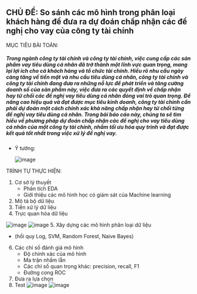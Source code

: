 ## CHỦ ĐỀ: So sánh các mô hình trong phân loại khách hàng để đưa ra dự đoán chấp nhận các đề nghị cho vay của công ty tài chính
MỤC TIÊU BÀI TOÁN: 
##### Trong ngành công ty tài chính và công ty tài chính, việc cung cấp các sản phẩm vay tiêu dùng cá nhân đã trở thành một lĩnh vực quan trọng, mang lại lợi ích cho cả khách hàng và tổ chức tài chính. Hiểu rõ nhu cầu ngày càng tăng về tiền mặt và nhu cầu tiêu dùng cá nhân, công ty tài chính và công ty tài chính đang đưa ra những nỗ lực để phát triển và tăng cường doanh số của sản phẩm này, việc đưa ra các quyết định về chấp nhận hay từ chối các đề nghị vay tiêu dùng cá nhân đóng vai trò quan trọng. Để nâng cao hiệu quả và đạt được mục tiêu kinh doanh, công ty tài chính cần phải dự đoán một cách chính xác khả năng chấp nhận hay từ chối từng đề nghị vay tiêu dùng cá nhân. Trong bài báo cáo này, chúng ta sẽ tìm hiểu về phương pháp dự đoán chấp nhận các đề nghị cho vay tiêu dùng cá nhân của một công ty tài chính, nhằm tối ưu hóa quy trình và đạt được kết quả tốt nhất trong việc xử lý đề nghị vay.
- Ý tưởng:
  
  ![image](https://github.com/user-attachments/assets/86b73f50-2740-4e1a-b95e-3b19f97e8a4e) 

TRÌNH TỰ THỰC HIỆN: 
1. Cơ sở lý thuyết
   - Phân tích EDA
   - Giới thiệu các mô hình học có giám sát của Machine learning 
2. Mô tả bộ dữ liệu
3. Tiền xử lý dữ liệu
4. Trực quan hóa dữ liệu

![image](https://github.com/user-attachments/assets/bd6dd90c-dd58-4e34-aade-148065ea084a) ![image](https://github.com/user-attachments/assets/2da073a4-e272-4b46-b2c5-fef285b9e53c)
5. Xây dựng các mô hình phân loại dữ liệu
   - (hồi quy Log, SVM, Random Forest, Naive Bayes) 
6. Các chỉ số đánh giá mô hình
   - Độ chính xác của mô hình
   - Ma trận nhầm lẫn
   - Các chỉ số quan trọng khác: precision, recall, F1
   - Đường cong ROC
7. Đưa ra lựa chọn
8. Test
   ![image](https://github.com/user-attachments/assets/7d698361-8482-49d3-a352-c6bd431ce380)
   ![image](https://github.com/user-attachments/assets/f76b691a-26fb-472b-a2d2-5a435a17242f)


